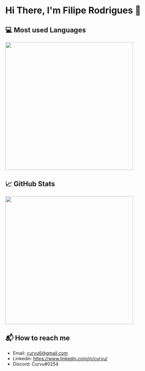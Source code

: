 # Hi There, I'm Filipe Rodrigues 👋
## 💻 Most used Languages
<img width=400 src="https://github-readme-stats.vercel.app/api/top-langs/?username=curvu&layout=compact&langs_count=7&theme=dracula&hide=css,html"/>

## 📈 GitHub Stats
<img src = "https://github-readme-streak-stats.herokuapp.com?user=curvu&theme=dracula&hide_border=true" width = 400>

## 📬 How to reach me
- Email: curvu6@gmail.com
- Linkedin: https://www.linkedin.com/in/curvu/
- Discord: Curvu#0254
